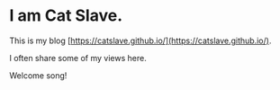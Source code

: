 # I am Cat Slave.

This is my blog [https://catslave.github.io/](https://catslave.github.io/).

I often share some of my views here.

Welcome song!
